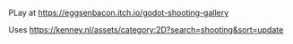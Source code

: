 PLay at https://eggsenbacon.itch.io/godot-shooting-gallery

Uses https://kenney.nl/assets/category:2D?search=shooting&sort=update
